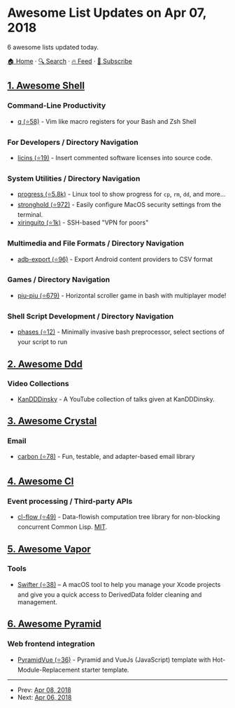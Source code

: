 # Awesome List Updates on Apr 07, 2018

6 awesome lists updated today.

[🏠 Home](/README.md) · [🔍 Search](https://test.trackawesomelist.com/search/) · [🔥 Feed](https://test.trackawesomelist.com/feed.xml) · [📮 Subscribe](https://trackawesomelist.us17.list-manage.com/subscribe?u=d2f0117aa829c83a63ec63c2f&id=36a103854c)



## [1. Awesome Shell](/content/alebcay/awesome-shell/README.md)

### Command-Line Productivity

*   [q (⭐58)](https://github.com/cal2195/q) - Vim like macro registers for your Bash and Zsh Shell

### For Developers / Directory Navigation

*   [licins (⭐19)](https://github.com/dogoncouch/licins) - Insert commented software licenses into source code.

### System Utilities / Directory Navigation

*   [progress (⭐5.8k)](https://github.com/Xfennec/progress) - Linux tool to show progress for `cp`, `rm`, `dd`, and more...
*   [stronghold (⭐972)](https://github.com/alichtman/stronghold) - Easily configure MacOS security settings from the terminal.
*   [xiringuito (⭐1k)](https://github.com/ivanilves/xiringuito) - SSH-based "VPN for poors"

### Multimedia and File Formats / Directory Navigation

*   [adb-export (⭐96)](https://github.com/sromku/adb-export) - Export Android content providers to CSV format

### Games / Directory Navigation

*   [piu-piu (⭐679)](https://github.com/vaniacer/piu-piu-SH) - Horizontal scroller game in bash with multiplayer mode!

### Shell Script Development / Directory Navigation

*   [phases (⭐12)](https://github.com/sorokine/phases) - Minimally invasive bash preprocessor, select sections of your script to run

## [2. Awesome Ddd](/content/heynickc/awesome-ddd/README.md)

### Video Collections

*   [KanDDDinsky](https://www.youtube.com/channel/UCJCpnslPdb_Dl8DKokXC3HA) - A YouTube collection of talks given at KanDDDinsky.

## [3. Awesome Crystal](/content/veelenga/awesome-crystal/README.md)

### Email

*   [carbon (⭐78)](https://github.com/luckyframework/carbon) - Fun, testable, and adapter-based email library

## [4. Awesome Cl](/content/CodyReichert/awesome-cl/README.md)

### Event processing / Third-party APIs

*   [cl-flow (⭐49)](https://github.com/borodust/cl-flow/) -  Data-flowish computation tree library for non-blocking concurrent Common Lisp. [MIT](https://opensource.org/licenses/MIT).

## [5. Awesome Vapor](/content/vapor-community/awesome-vapor/README.md)

### Tools

*   [Swifter (⭐38)](https://github.com/LiveUI/Swifter) – A macOS tool to help you manage your Xcode projects and give you a quick access to DerivedData folder cleaning and management.

## [6. Awesome Pyramid](/content/uralbash/awesome-pyramid/README.md)

### Web frontend integration

*   [PyramidVue (⭐36)](https://github.com/eddyekofo94/pyramidVue) - Pyramid and VueJs (JavaScript) template with Hot-Module-Replacement starter template.

---

- Prev: [Apr 08, 2018](/content/2018/04/08/README.md)
- Next: [Apr 06, 2018](/content/2018/04/06/README.md)